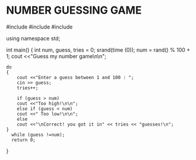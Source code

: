 # NUMBER GUESSING GAME
#include <isotream>
#include <cstdlib>
#include <ctime>

using namespace std;

int main()
{
	int num, guess, tries = 0; 
	srand(time (0)); 
	num = rand() % 100 + 1; 
	cout <<"Guess my number game\n\n"; 
	
	do 
	{
		cout <<"Enter a guess between 1 and 100 : ";
		cin >> guess;
		tries++; 
		
		if (guess > num) 
		cout <<"Too high!\n\n"; 
		else if (guess < num)
		cout <<" Too low!\n\n"; 
		else 
		cout <<"\nCorrect! you got it in" << tries << "guesses!\n";  
	}  
	  while (guess !=num); 
	  return 0; 
	  
 } 
